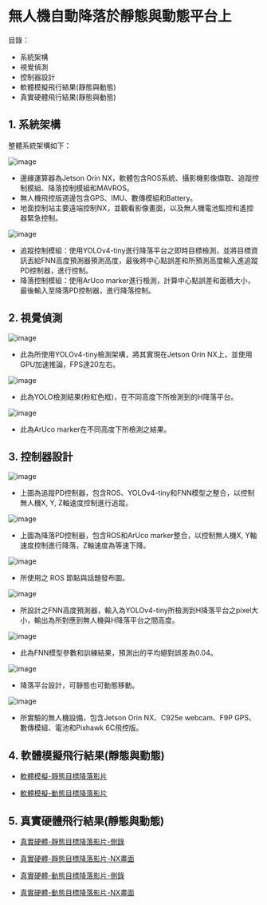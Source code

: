 # 無人機自動降落於靜態與動態平台上

目錄：
- 系統架構
- 視覺偵測
- 控制器設計
- 軟體模擬飛行結果(靜態與動態)
- 真實硬體飛行結果(靜態與動態)

## 1. 系統架構
整體系統架構如下：

![image](https://github.com/Slaung/UAV-Automatically-Lands/blob/main/Figure/Figure1.png)

- 邊緣運算器為Jetson Orin NX，軟體包含ROS系統、攝影機影像擷取、追蹤控制模組、降落控制模組和MAVROS。
- 無人機飛控版週邊包含GPS、IMU、數傳模組和Battery。
- 地面控制站主要遠端控制NX，並觀看影像畫面，以及無人機電池監控和遙控器緊急控制。

![image](https://github.com/Slaung/UAV-Automatically-Lands/blob/main/Figure/Figure2.png)

- 追蹤控制模組：使用YOLOv4-tiny進行降落平台之即時目標檢測，並將目標資訊丟給FNN高度預測器預測高度，最後將中心點誤差和所預測高度輸入進追蹤PD控制器，進行控制。
- 降落控制模組：使用ArUco marker進行檢測，計算中心點誤差和面積大小，最後輸入至降落PD控制器，進行降落控制。

## 2. 視覺偵測

![image](https://github.com/Slaung/UAV-Automatically-Lands/blob/main/Figure/Figure3.png)

- 此為所使用YOLOv4-tiny檢測架構，將其實現在Jetson Orin NX上，並使用GPU加速推論，FPS達20左右。

![image](https://github.com/Slaung/UAV-Automatically-Lands/blob/main/Figure/Figure4.png)

- 此為YOLO檢測結果(粉紅色框)，在不同高度下所檢測到的H降落平台。

![image](https://github.com/Slaung/UAV-Automatically-Lands/blob/main/Figure/Figure5.png)

- 此為ArUco marker在不同高度下所檢測之結果。

## 3. 控制器設計

![image](https://github.com/Slaung/UAV-Automatically-Lands/blob/main/Figure/Figure6.png)

- 上圖為追蹤PD控制器，包含ROS、YOLOv4-tiny和FNN模型之整合，以控制無人機X, Y, Z軸速度控制進行追蹤。

![image](https://github.com/Slaung/UAV-Automatically-Lands/blob/main/Figure/Figure7.png)

- 上圖為降落PD控制器，包含ROS和ArUco marker整合，以控制無人機X, Y軸速度控制進行降落，Z軸速度為等速下降。

![image](https://github.com/Slaung/UAV-Automatically-Lands/blob/main/Figure/Figure8.png)

- 所使用之 ROS 節點與話題發布圖。

![image](https://github.com/Slaung/UAV-Automatically-Lands/blob/main/Figure/Figure9.png)

- 所設計之FNN高度預測器，輸入為YOLOv4-tiny所檢測到H降落平台之pixel大小，輸出為所對應到無人機與H降落平台之間高度。

![image](https://github.com/Slaung/UAV-Automatically-Lands/blob/main/Figure/Figure10.png)

- 此為FNN模型參數和訓練結果，預測出的平均絕對誤差為0.04。

![image](https://github.com/Slaung/UAV-Automatically-Lands/blob/main/Figure/Figure11.png)

- 降落平台設計，可靜態也可動態移動。

![image](https://github.com/Slaung/UAV-Automatically-Lands/blob/main/Figure/Figure12.png)

- 所實驗的無人機設備，包含Jetson Orin NX、C925e webcam、F9P GPS、數傳模組、電池和Pixhawk 6C飛控版。

## 4. 軟體模擬飛行結果(靜態與動態)

- [軟體模擬-靜態目標降落影片](https://youtu.be/Ru7Ih88LC58)

- [軟體模擬-動態目標降落影片](https://youtu.be/W8m_7iu91D4)

## 5. 真實硬體飛行結果(靜態與動態)

- [真實硬體-靜態目標降落影片-側錄](https://youtu.be/Y8nC2HKw1uc)

- [真實硬體-靜態目標降落影片-NX畫面](https://youtu.be/rj9Mq0KUjhk)

- [真實硬體-動態目標降落影片-側錄](https://youtu.be/AZ4wHHtOg1c)

- [真實硬體-動態目標降落影片-NX畫面](https://youtu.be/JMSZXIL2BW4)
